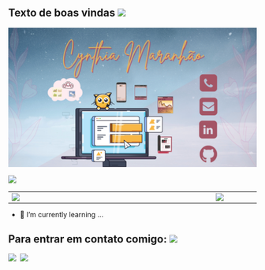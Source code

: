 <h2>Texto de boas vindas <img src="cover" width="30px"></h2>

    

 ![Markdown](images/cover2.png)

![](https://komarev.com/ghpvc/?username=CynthiaMaranhao&color=C1374E&style=plastic)
<!--
**CynthiaMaranhao/CynthiaMaranhao** is a ✨ _special_ ✨ repository because its `README.md` (this file) appears on your GitHub profile. -->
<center>
<table>
    <tr>
        <td><img width="400px" align="left" src="https://github-readme-stats.vercel.app/api/top-langs/?username=CynthiaMaranhao&hide=html&layout=compact&theme=buefy" /></td>
        <td><img width="495px" align="left" src="https://github-readme-stats.vercel.app/api?username=CynthiaMaranhao&theme=buefy"/></td>
    </tr>   
</table>
</center> 

- 🌱 I’m currently learning ...

<h2>Para entrar em contato comigo: <img src="cover" width="30px"></h2>
<a href="https://www.linkedin.com/in/CynthiaMaranhao/">
  <img align="left" width="24px" src="https://cdn.jsdelivr.net/npm/simple-icons@v3/icons/linkedin.svg"  />
<a href="mailto:mailtomecynthia.maranhao@gmail.com">
  <img align="left" width="26px" src="https://cdn.jsdelivr.net/npm/simple-icons@v3/icons/gmail.svg" />
</a>
